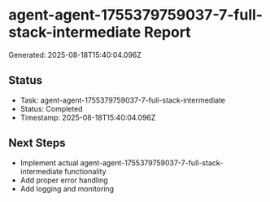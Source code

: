 # agent-agent-1755379759037-7-full-stack-intermediate Report

Generated: 2025-08-18T15:40:04.096Z

## Status
- Task: agent-agent-1755379759037-7-full-stack-intermediate
- Status: Completed
- Timestamp: 2025-08-18T15:40:04.096Z

## Next Steps
- Implement actual agent-agent-1755379759037-7-full-stack-intermediate functionality
- Add proper error handling
- Add logging and monitoring

